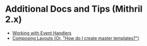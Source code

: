 # Additional Docs and Tips (Mithril 2.x)

* [Working with Event Handlers](./event-handlers.md)
* [Composing Layouts (Or, "How do I create master templates?")](./layout-composition.md)
